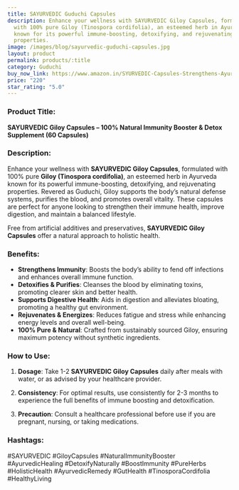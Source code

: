 ```yaml
---
title: SAYURVEDIC Guduchi Capsules
description: Enhance your wellness with SAYURVEDIC Giloy Capsules, formulated
  with 100% pure Giloy (Tinospora cordifolia), an esteemed herb in Ayurveda
  known for its powerful immune-boosting, detoxifying, and rejuvenating
  properties.
image: /images/blog/sayurvedic-guduchi-capsules.jpg
layout: product
permalink: products/:title
category: Guduchi
buy_now_link: https://www.amazon.in/SYURVEDIC-Capsules-Strengthens-Ayurvedic-Antioxidant/dp/B0CWRX2GQF/ref=sr_1_52_sspa?crid=1TX1M06Q0LCMB&tag=ayushmonk-21
price: "220"
star_rating: "5.0"
---
```

### Product Title:
**SAYURVEDIC Giloy Capsules – 100% Natural Immunity Booster & Detox Supplement (60 Capsules)**

### Description:
Enhance your wellness with **SAYURVEDIC Giloy Capsules**, formulated with 100% pure **Giloy (Tinospora cordifolia)**, an esteemed herb in Ayurveda known for its powerful immune-boosting, detoxifying, and rejuvenating properties. Revered as Guduchi, Giloy supports the body’s natural defense systems, purifies the blood, and promotes overall vitality. These capsules are perfect for anyone looking to strengthen their immune health, improve digestion, and maintain a balanced lifestyle.

Free from artificial additives and preservatives, **SAYURVEDIC Giloy Capsules** offer a natural approach to holistic health.

### Benefits:
- **Strengthens Immunity**: Boosts the body’s ability to fend off infections and enhances overall immune function.
- **Detoxifies & Purifies**: Cleanses the blood by eliminating toxins, promoting clearer skin and better health.
- **Supports Digestive Health**: Aids in digestion and alleviates bloating, promoting a healthy gut environment.
- **Rejuvenates & Energizes**: Reduces fatigue and stress while enhancing energy levels and overall well-being.
- **100% Pure & Natural**: Crafted from sustainably sourced Giloy, ensuring maximum potency without synthetic ingredients.

### How to Use:
1. **Dosage**: Take 1-2 **SAYURVEDIC Giloy Capsules** daily after meals with water, or as advised by your healthcare provider.
   
2. **Consistency**: For optimal results, use consistently for 2-3 months to experience the full benefits of immune boosting and detoxification.

3. **Precaution**: Consult a healthcare professional before use if you are pregnant, nursing, or taking medications.

### Hashtags:
#SAYURVEDIC #GiloyCapsules #NaturalImmunityBooster #AyurvedicHealing #DetoxifyNaturally #BoostImmunity #PureHerbs #HolisticHealth #AyurvedicRemedy #GutHealth #TinosporaCordifolia #HealthyLiving
